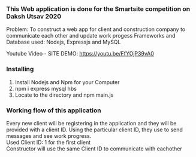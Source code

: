 ### This Web application is done for the Smartsite competition on Daksh Utsav 2020

Problem: To construct a web app for client and construction company to communicate each other and update work progess
Frameworks and Database used: Nodejs, Expressjs and MySQL

Youtube Video - SITE DEMO: https://youtu.be/FfYOjP39vA0

### Installing
1) Install Nodejs and Npm for your Computer
2) npm i express mysql hbs 
3) Locate to the directory and npm main.js

### Working flow of this application
Every new client will be registering in the application and they will be provided with a client ID. Using the particular client ID, they use to send messages and see work progress.<br/>
Used Client ID: 1 for the first client<br/>
Constructor will use the same Client ID to communicate with eachother
